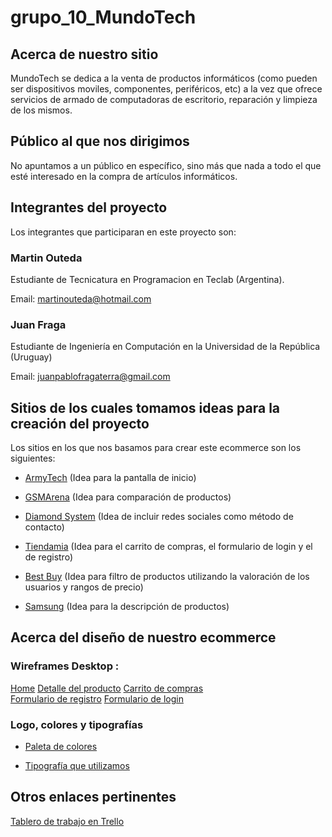 # grupo_10_MundoTech

## Acerca de nuestro sitio

MundoTech se dedica a la venta de productos informáticos (como pueden ser dispositivos moviles, componentes, periféricos, etc) a la vez que ofrece servicios de armado de computadoras de escritorio, reparación y limpieza de los mismos.

## Público al que nos dirigimos

No apuntamos a un público en específico, sino más que nada a todo el que esté interesado en la compra de artículos informáticos.

## Integrantes del proyecto

Los integrantes que participaran en este proyecto son:

### Martin Outeda
Estudiante de Tecnicatura en Programacion en Teclab (Argentina). 

Email: martinouteda@hotmail.com

### Juan Fraga 
Estudiante de Ingeniería en Computación en la Universidad de la República (Uruguay)

Email: juanpablofragaterra@gmail.com

## Sitios de los cuales tomamos ideas para la creación del proyecto

Los sitios en los que nos basamos para crear este ecommerce son los siguientes:

- [ArmyTech](https://www.armytech.com.ar/) (Idea para la pantalla de inicio)

- [GSMArena](https://www.gsmarena.com/compare.php3?idPhone2=9848) (Idea para comparación de productos)

- [Diamond System](https://www.diamondcomputacion.com.ar/) (Idea de incluir redes sociales como método de contacto)

- [Tiendamia](https://tiendamia.com/uy) (Idea para el carrito de compras, el formulario de login y el de registro)

- [Best Buy](https://www.bestbuy.com/) (Idea para filtro de productos utilizando la valoración de los usuarios y rangos de precio)

- [Samsung](https://www.samsung.com/py/monitors/flat/led-monitor-24-inch-ls24f350fhlxzx/) (Idea para la descripción de productos)

## Acerca del diseño de nuestro ecommerce

### Wireframes Desktop :

[Home](https://wireframe.cc/pro/pp/e93dfafe8407941) 
[Detalle del producto](https://wireframe.cc/pro/pp/e93dfafe8407941) 
[Carrito de compras](https://wireframe.cc/pro/pp/e93dfafe8407941)   
[Formulario de registro](https://wireframe.cc/pro/pp/e93dfafe8407941) 
[Formulario de login](https://wireframe.cc/pro/pp/e93dfafe8407941) 

### Logo, colores y tipografías

- [Paleta de colores](https://coolors.co/012a4a-013a63-01497c-014f86-2a6f97-2c7da0-468faf-61a5c2-89c2d9-a9d6e5)

- [Tipografía que utilizamos](https://fonts.google.com/specimen/Lobster)

## Otros enlaces pertinentes

[Tablero de trabajo en Trello](https://trello.com/b/jiLFAOf0/sprint-1)

